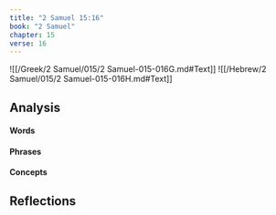 ```yaml
---
title: "2 Samuel 15:16"
book: "2 Samuel"
chapter: 15
verse: 16
---
```

![[/Greek/2 Samuel/015/2 Samuel-015-016G.md#Text]]
![[/Hebrew/2 Samuel/015/2 Samuel-015-016H.md#Text]]

## Analysis

#### Words

#### Phrases

#### Concepts

## Reflections
